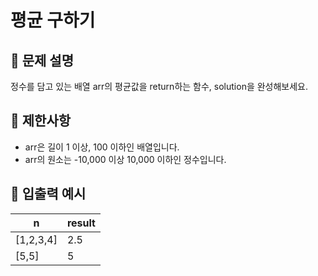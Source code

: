 # 평균 구하기 

## 📝 문제 설명  
정수를 담고 있는 배열 arr의 평균값을 return하는 함수, solution을 완성해보세요.

## 📌 제한사항
- arr은 길이 1 이상, 100 이하인 배열입니다.
- arr의 원소는 -10,000 이상 10,000 이하인 정수입니다.

## 📘 입출력 예시

| n          | result |
|------------|--------|
| [1,2,3,4]  |2.5|
| [5,5]      |5|


